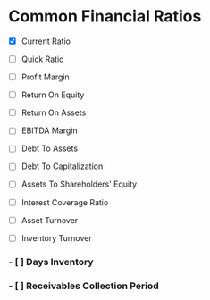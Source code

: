 # Common Financial Ratios

- [x] Current Ratio

- [ ] Quick Ratio

- [ ] Profit Margin

- [ ] Return On Equity

- [ ] Return On Assets

- [ ] EBITDA Margin

- [ ] Debt To Assets

- [ ] Debt To Capitalization

- [ ] Assets To Shareholders' Equity

- [ ] Interest Coverage Ratio

- [ ] Asset Turnover

- [ ] Inventory Turnover

### - [ ] Days Inventory

### - [ ] Receivables Collection Period
